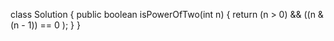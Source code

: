 class Solution {
    public boolean isPowerOfTwo(int n) {
        return (n > 0) && ((n & (n - 1)) == 0 );
    }
}
